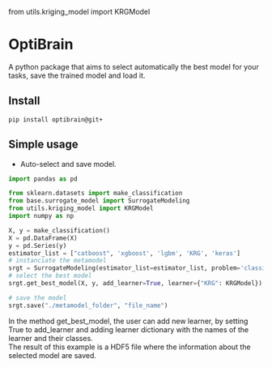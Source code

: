 from utils.kriging_model import KRGModel

# OptiBrain

A python package that aims to select automatically the best model for your tasks, save the trained model and load it.

## Install

`pip install optibrain@git+`

## Simple usage

* Auto-select and save model.

```python
import pandas as pd

from sklearn.datasets import make_classification
from base.surrogate_model import SurrogateModeling
from utils.kriging_model import KRGModel
import numpy as np

X, y = make_classification()
X = pd.DataFrame(X)
y = pd.Series(y)
estimator_list = ["catboost", 'xgboost', 'lgbm', 'KRG', 'keras']
# instanciate the metamodel
srgt = SurrogateModeling(estimator_list=estimator_list, problem='classification')
# select the best model
srgt.get_best_model(X, y, add_learner=True, learner={"KRG": KRGModel})

# save the model
srgt.save("./metamodel_folder", "file_name")
```

In the method get_best_model, the user can add new learner, by setting True to add_learner and adding learner dictionary with
the names of the learner and their classes.  
The result of this example is a HDF5 file where the information about the selected model are saved.


